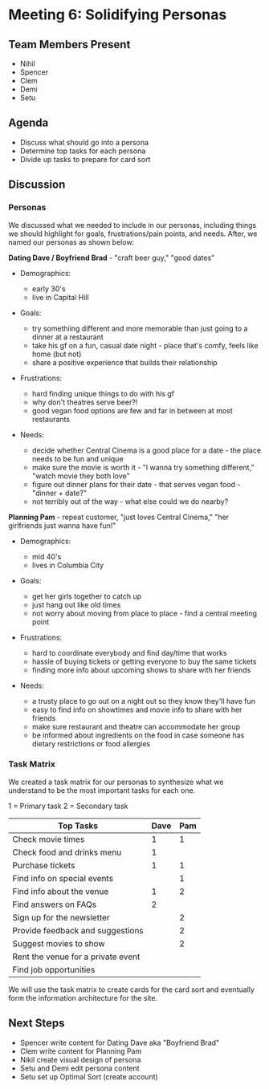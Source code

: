# Meeting 6: Solidifying Personas

## Team Members Present

- Nihil
- Spencer
- Clem
- Demi
- Setu

## Agenda

- Discuss what should go into a persona
- Determine top tasks for each persona
- Divide up tasks to prepare for card sort

## Discussion

### Personas

We discussed what we needed to include in our personas, including things we should highlight for goals, frustrations/pain points, and needs. After, we named our personas as shown below:

**Dating Dave / Boyfriend Brad** - "craft beer guy," "good dates"

- Demographics:
  - early 30's
  - live in Capital Hill

- Goals:
  - try somethiing different and more memorable than just going to a dinner at a restaurant
  - take his gf on a fun, casual date night - place that's comfy, feels like home (but not)
  - share a positive experience that builds their relationship

- Frustrations:
  - hard finding unique things to do with his gf
  - why don't theatres serve beer?!
  - good vegan food options are few and far in between at most restaurants

- Needs:
  - decide whether Central Cinema is a good place for a date - the place needs to be fun and unique
  - make sure the movie is worth it - "I wanna try something different," "watch movie they both love"
  - figure out dinner plans for their date - that serves vegan food - "dinner + date?"
  - not terribly out of the way - what else could we do nearby?

**Planning Pam** - repeat customer, "just loves Central Cinema," "her girlfriends just wanna have fun!"

- Demographics:
  - mid 40's
  - lives in Columbia City

- Goals:
  - get her girls together to catch up
  - just hang out like old times
  - not worry about moving from place to place - find a central meeting point

- Frustrations:
  - hard to coordinate everybody and find day/time that works
  - hassle of buying tickets or getting everyone to buy the same tickets
  - finding more info about upcoming shows to share with her friends

- Needs:
  - a trusty place to go out on a night out so they know they'll have fun
  - easy to find info on showtimes and movie info to share with her friends
  - make sure restaurant and theatre can accommodate her group
  - be informed about ingredients on the food in case someone has dietary restrictions or food allergies

### Task Matrix

We created a task matrix for our personas to synthesize what we understand to be the most important tasks for each one. 

1 = Primary task
2 = Secondary task

| Top Tasks | Dave | Pam |
|-----------|------|-----|
| Check movie times | 1 | 1 |
| Check food and drinks menu | 1 | |
| Purchase tickets | 1 | 1 |
| Find info on special events | | 1 |
| Find info about the venue | 1 | 2 |
| Find answers on FAQs | 2 | |
| Sign up for the newsletter | | 2 | 
| Provide feedback and suggestions | | 2 | 
| Suggest movies to show | | 2 |
| Rent the venue for a private event | | |
| Find job opportunities | | |

We will use the task matrix to create cards for the card sort and eventually form the information architecture for the site.

## Next Steps

- Spencer write content for Dating Dave aka "Boyfriend Brad"
- Clem write content for Planning Pam
- Nikil create visual design of persona
- Setu and Demi edit persona content
- Setu set up Optimal Sort (create account)
